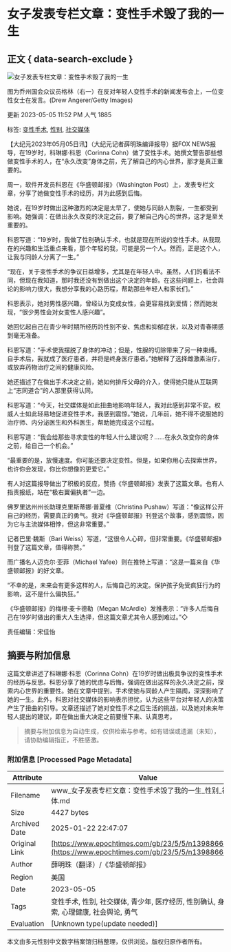 # 女子发表专栏文章：变性手术毁了我的一生

## 正文 { data-search-exclude }


![女子发表专栏文章：变性手术毁了我的一生](https://i.epochtimes.com/assets/uploads/2023/05/id13988676-Transgender-600x400.jpeg)

图为乔州国会众议员格林（右一）在反对年轻人变性手术的新闻发布会上，一位变性女士在发言。(Drew Angerer/Getty Images)

更新 2023-05-05 11:52 PM 人气 1885

标签: [变性手术](https://www.epochtimes.com/gb/tag/%E5%8F%98%E6%80%A7%E6%89%8B%E6%9C%AF.html), [性别](https://www.epochtimes.com/gb/tag/%E6%80%A7%E5%88%AB.html), [社交媒体](https://www.epochtimes.com/gb/tag/%E7%A4%BE%E4%BA%A4%E5%AA%92%E4%BD%93.html)

【大纪元2023年05月05日讯】（大纪元记者薛明珠编译报导）据FOX NEWS报导，在19岁时，科琳娜‧科恩（Corinna Cohn）做了变性手术。她撰文警告那些想做变性手术的人，在“永久改变”身体之前，先了解自己的内心世界，那才是真正重要的。

周一，软件开发员科恩在《华盛顿邮报》（Washington Post）上，发表专栏文章，分享了她做变性手术的经历，并为此感到后悔。

她说，在19岁时做出这种激烈的决定是太早了，使她与同龄人割裂，一生都受到影响。她强调：在做出永久改变的决定之前，要了解自己内心的世界，这才是至关重要的。

科恩写道：“19岁时，我做了性别确认手术，也就是现在所说的变性手术。从我现在的兴趣和生活重点来看，那个年轻的我，可能是另一个人。然而，正是这个人，让我与同龄人分离了一生。”

“现在，关于变性手术的争议日益增多，尤其是在年轻人中。虽然，人们的看法不同，但现在我知道，那时我还没有到做出这个决定的年龄。在这些问题上，社会舆论的影响力很大，我想分享我的心路历程，帮助那些年轻人和家长们。”

科恩表示，她对男性感兴趣，曾经认为变成女性，会更容易找到爱情；然而她发现，“很少男性会对女变性人感兴趣”。

她回忆起自己在青少年时期所经历的性别不安、焦虑和抑郁症状，以及对青春期感到毫无准备。

科恩写道：“手术使我摆脱了身体的冲动；但是，性腺的切除带来了另一种束缚。自手术后，我就成了医疗患者，并将是终身医疗患者。”她解释了选择雌激素治疗，或放弃药物治疗之间的健康风险。

她还描述了在做出手术决定之前，她如何排斥父母的介入，使得她只能从互联网上“志同道合”的人那里获得认同。

科恩写道：“今天，社交媒体是如此扭曲地影响年轻人，我对此感到非常不安。权威人士如此轻易地促进变性手术，我感到震惊。”她说，几年前，她不得不说服她的治疗师、内分泌医生和外科医生，帮助她完成这个过程。

科恩写道：“我会给那些寻求变性的年轻人什么建议呢？……在永久改变你的身体之前，给自己一个机会。”

“最重要的是，放慢速度。你可能还要决定变性。但是，如果你用心去探索世界，也许你会发现，你比你想像的更爱它。”

有人对这篇报导做出了积极的反应，赞扬《华盛顿邮报》发表了这篇文章。也有人指责报纸，站在“极右翼偏执者”一边。

佛罗里达州州长助理克里斯蒂娜‧普夏维（Christina Pushaw）写道：“像这样公开自己的经历，需要真正的勇气。我对《华盛顿邮报》刊登这个故事，感到震惊，因为它与主流媒体相悖，但这非常重要。”

记者巴里‧魏斯（Bari Weiss）写道，“这很令人心碎，但非常重要。《华盛顿邮报》刊登了这篇文章，值得称赞。”

而广播名人迈克尔‧亚菲（Michael Yafee）则在推特上写道：“这是一篇来自《华盛顿邮报》的好文章。

“不幸的是，未来会有更多这样的人，后悔自己的决定。保护孩子免受疯狂行为的影响，这不是什么偏执狂。”

《华盛顿邮报》的梅根‧麦卡德勒（Megan McArdle）发推表示：“许多人后悔自己在19岁时做出的重大人生选择，但这篇文章尤其令人感到难过。”◇

责任编辑：宋佳怡
<!-- tcd_original_link https://www.epochtimes.com/gb/23/5/5/n13988664.htm -->


## 摘要与附加信息

<!-- tcd_abstract -->
这篇文章讲述了科琳娜·科恩（Corinna Cohn）在19岁时做出极具争议的变性手术的经历与反思。科恩分享了她的忧虑与后悔，强调在做出这样的永久决定之前，探索内心世界的重要性。她在文章中提到，手术使她与同龄人产生隔阂，深深影响了她的一生。此外，科恩对社交媒体的影响表示担忧，认为这些平台对年轻人的决策产生了扭曲的引导。文章还描述了她对变性手术之后生活的挑战，以及她对未来年轻人提出的建议，即在做出重大决定之前要慢下来、认真思考。
<!-- tcd_abstract_end -->

> 摘要与附加信息为自动生成，仅供检索与参考。如有错误或遗漏（未知），请协助编辑指正，不胜感激。

### 附加信息 [Processed Page Metadata]

| Attribute       | Value                                  |
|-----------------|----------------------------------------|
| Filename        | www_女子发表专栏文章：变性手术毁了我的一生_性别_社交媒体.md                             |
| Size            | 4427 bytes                           |
| Archived Date   | 2025-01-22 22:47:07                             |
| Original Link   | [https://www.epochtimes.com/gb/23/5/5/n13988664.htm](https://www.epochtimes.com/gb/23/5/5/n13988664.htm)                       |
| Author          | 薛明珠（翻译）/《华盛顿邮报》                               |
| Region          | 美国                               |
| Date            | 2023-05-05                                 |
| Tags            | 变性手术, 性别, 社交媒体, 青少年, 医疗经历, 性别确认, 身份探索, 心理健康, 社会舆论, 勇气                                 |
| Evaluation            | [Unknown type(update needed)]                                 |
<!-- tcd_table_end -->

本文由多元性别中文数字档案馆归档整理，仅供浏览。版权归原作者所有。

